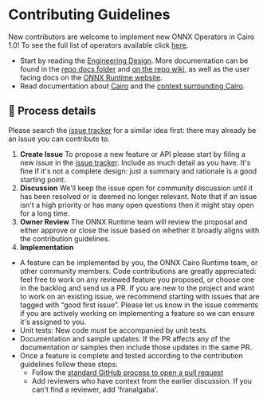 # Contributing Guidelines

New contributors are welcome to implement new ONNX Operators in Cairo 1.0! To see the full list of operators available click [here](https://github.com/onnx/onnx/blob/main/docs/Operators.md).

* Start by reading the [Engineering Design](https://onnxruntime.ai/docs/reference/high-level-design.html). More documentation can be found in the [repo docs folder](../../) and [on the repo wiki](https://github.com/microsoft/onnxruntime/wiki), as well as the user facing docs on the [ONNX Runtime website](https://onnxruntime.ai/docs).
* Read documentation about [Cairo](https://www.cairo-lang.org/resource-guide/) and the [context surrounding Cairo](https://perama-v.github.io/cairo/description/).

## 📝 Process details

Please search the [issue tracker](https://github.com/franalgaba/onnx-cairo/issues) for a similar idea first: there may already be an issue you can contribute to.

1. **Create Issue** To propose a new feature or API please start by filing a new issue in the [issue tracker](https://github.com/franalgaba/onnx-cairo/issues). Include as much detail as you have. It's fine if it's not a complete design: just a summary and rationale is a good starting point.
2. **Discussion** We'll keep the issue open for community discussion until it has been resolved or is deemed no longer relevant. Note that if an issue isn't a high priority or has many open questions then it might stay open for a long time.
3. **Owner Review** The ONNX Runtime team will review the proposal and either approve or close the issue based on whether it broadly aligns with the contribution guidelines.
4. **Implementation**

* A feature can be implemented by you, the ONNX Cairo Runtime team, or other community members. Code contributions are greatly appreciated: feel free to work on any reviewed feature you proposed, or choose one in the backlog and send us a PR. If you are new to the project and want to work on an existing issue, we recommend starting with issues that are tagged with “good first issue”. Please let us know in the issue comments if you are actively working on implementing a feature so we can ensure it's assigned to you.
* Unit tests: New code _must_ be accompanied by unit tests.
* Documentation and sample updates: If the PR affects any of the documentation or samples then include those updates in the same PR.
* Once a feature is complete and tested according to the contribution guidelines follow these steps:
  * Follow the [standard GitHub process to open a pull request](https://docs.github.com/en/pull-requests/collaborating-with-pull-requests)
  * Add reviewers who have context from the earlier discussion. If you can't find a reviewer, add 'franalgaba'.

